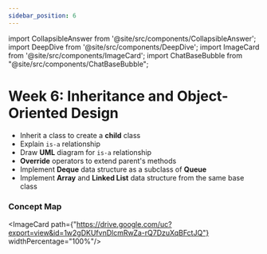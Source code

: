 ```yaml
---
sidebar_position: 6
---
```


import CollapsibleAnswer from '@site/src/components/CollapsibleAnswer';
import DeepDive from '@site/src/components/DeepDive';
import ImageCard from '@site/src/components/ImageCard';
import ChatBaseBubble from "@site/src/components/ChatBaseBubble";

# Week 6: Inheritance and Object-Oriented Design

- Inherit a class to create a **child** class
- Explain `is-a` relationship
- Draw **UML** diagram for `is-a` relationship
- **Override** operators to extend parent's methods
- Implement **Deque** data structure as a subclass of **Queue**
- Implement **Array** and **Linked List** data structure from the same base class

<ChatBaseBubble/>

### Concept Map

<ImageCard path={"https://drive.google.com/uc?export=view&id=1w2gDKUfvnDlcmRwZa-rQ7DzuXqBFctJQ"} widthPercentage="100%"/>
